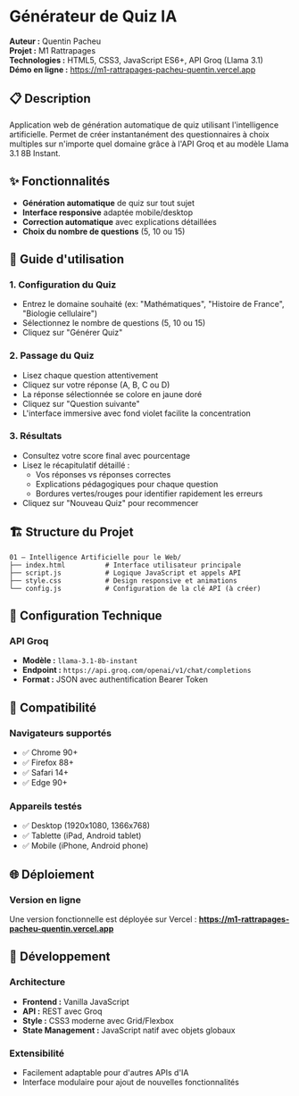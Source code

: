 # Générateur de Quiz IA

**Auteur :** Quentin Pacheu  
**Projet :** M1 Rattrapages  
**Technologies :** HTML5, CSS3, JavaScript ES6+, API Groq (Llama 3.1)  
**Démo en ligne :** https://m1-rattrapages-pacheu-quentin.vercel.app

## 📋 Description

Application web de génération automatique de quiz utilisant l'intelligence artificielle. Permet de créer instantanément des questionnaires à choix multiples sur n'importe quel domaine grâce à l'API Groq et au modèle Llama 3.1 8B Instant.

## ✨ Fonctionnalités

- **Génération automatique** de quiz sur tout sujet
- **Interface responsive** adaptée mobile/desktop  
- **Correction automatique** avec explications détaillées
- **Choix du nombre de questions** (5, 10 ou 15)


## 📖 Guide d'utilisation

### 1. Configuration du Quiz
- Entrez le domaine souhaité (ex: "Mathématiques", "Histoire de France", "Biologie cellulaire")
- Sélectionnez le nombre de questions (5, 10 ou 15)
- Cliquez sur "Générer Quiz"

### 2. Passage du Quiz
- Lisez chaque question attentivement
- Cliquez sur votre réponse (A, B, C ou D)
- La réponse sélectionnée se colore en jaune doré
- Cliquez sur "Question suivante"
- L'interface immersive avec fond violet facilite la concentration

### 3. Résultats
- Consultez votre score final avec pourcentage
- Lisez le récapitulatif détaillé :
  - Vos réponses vs réponses correctes
  - Explications pédagogiques pour chaque question
  - Bordures vertes/rouges pour identifier rapidement les erreurs
- Cliquez sur "Nouveau Quiz" pour recommencer

## 🏗️ Structure du Projet

```
01 – Intelligence Artificielle pour le Web/
├── index.html          # Interface utilisateur principale
├── script.js           # Logique JavaScript et appels API
├── style.css           # Design responsive et animations
└── config.js           # Configuration de la clé API (à créer)
```

## 🔧 Configuration Technique

### API Groq
- **Modèle :** `llama-3.1-8b-instant`
- **Endpoint :** `https://api.groq.com/openai/v1/chat/completions`
- **Format :** JSON avec authentification Bearer Token


## 📱 Compatibilité

### Navigateurs supportés
- ✅ Chrome 90+
- ✅ Firefox 88+
- ✅ Safari 14+
- ✅ Edge 90+

### Appareils testés
- ✅ Desktop (1920x1080, 1366x768)
- ✅ Tablette (iPad, Android tablet)
- ✅ Mobile (iPhone, Android phone)


## 🌐 Déploiement

### Version en ligne
Une version fonctionnelle est déployée sur Vercel :
**https://m1-rattrapages-pacheu-quentin.vercel.app**


## 🔧 Développement

### Architecture
- **Frontend :** Vanilla JavaScript 
- **API :** REST avec Groq
- **Style :** CSS3 moderne avec Grid/Flexbox
- **State Management :** JavaScript natif avec objets globaux

### Extensibilité
- Facilement adaptable pour d'autres APIs d'IA
- Interface modulaire pour ajout de nouvelles fonctionnalités
